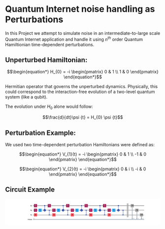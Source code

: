 # Quantum Internet noise handling as Perturbations

In this Project we attempt to simulate noise in an intermediate-to-large scale Quantum Internet application and handle it using $n^{th}$ order Quantum Hamiltionian time-dependent perturbations.

## Unperturbed Hamiltonian:

```math
\begin{equation*}
H_{0} = -i
\begin{pmatrix}
0 & 1  \\
1 & 0 
\end{pmatrix}
\end{equation*}
```
Hermitian operator that governs the unperturbed dynamics. Physically, this could correspond to the interaction-free evolution of a two-level quantum system (like a qubit).

The evolution under $H_{0}$​ alone would follow:

```math
\frac{d}{dt}\psi {t} = H_{0} \psi {t}
```

## Perturbation Example:

We used two time-dependent perturbation Hamiltonians were defined as:

```math
\begin{equation*}
V_{1}(t) = -i
\begin{pmatrix}
0 & 1  \\
-1 & 0 
\end{pmatrix}
\end{equation*}
```
```math
\begin{equation*}
V_{2}(t) = -i
\begin{pmatrix}
0 & i  \\
-i & 0 
\end{pmatrix}
\end{equation*}
```

## Circuit Example

![QC](quantum_circuit.png)
